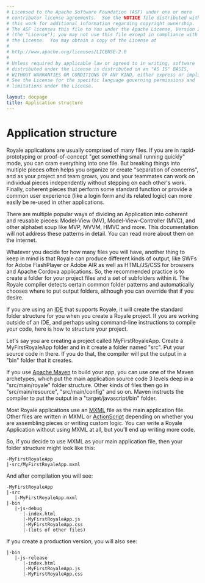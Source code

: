 ```yaml
---
# Licensed to the Apache Software Foundation (ASF) under one or more
# contributor license agreements.  See the NOTICE file distributed with
# this work for additional information regarding copyright ownership.
# The ASF licenses this file to You under the Apache License, Version 2.0
# (the "License"); you may not use this file except in compliance with
# the License.  You may obtain a copy of the License at
# 
# http://www.apache.org/licenses/LICENSE-2.0
# 
# Unless required by applicable law or agreed to in writing, software
# distributed under the License is distributed on an "AS IS" BASIS,
# WITHOUT WARRANTIES OR CONDITIONS OF ANY KIND, either express or implied.
# See the License for the specific language governing permissions and
# limitations under the License.

layout: docpage
title: Application structure
---
```


# Application structure

Royale applications are usually comprised of many files. If you are in rapid-prototyping or proof-of-concept "get something small running quickly" mode, you can cram everything into one file. But breaking things into multiple pieces often helps you organize or create "separation of concerns", and as your project and team grows, you and your teammates can work on individual pieces independently without stepping on each other's work. Finally, coherent pieces that perform some standard function or provide a common user experience (like a login form and its related logic) can more easily be re-used in other applications.

There are multiple popular ways of dividing an Application into coherent and reusable pieces: Model-View (MV), Model-View-Controller (MVC), and other alphabet soup like MVP, MVVM, HMVC and more. This documentation will not address these patterns in detail. You can read more about them on the internet.

Whatever you decide for how many files you will have, another thing to keep in mind is that Royale can produce different kinds of output, like SWFs for Adobe FlashPlayer or Adobe AIR as well as HTML/JS/CSS for browsers and Apache Cordova applications.  So, the recommended practice is to create a folder for your project files and a set of subfolders within it. The Royale compiler detects certain common folder patterns and automatically chooses where to put output folders, although you can override that if you desire.

If you are using an [IDE](Get_Started/Development-tools.html) that supports Royale, it will create the standard folder structure for you when you create a Royale project. If you are working outside of an IDE, and perhaps using command-line instructions to compile your code, here is how to structure your project.

Let's say you are creating a project called MyFirstRoyaleApp. Create a MyFirstRoyaleApp folder and in it create a folder named "src". Put your source code in there. If you do that, the compiler will put the output in a "bin" folder that it creates.

If you use <a href="https://maven.apache.org/" target="_blank">Apache Maven</a> to build your app, you can use one of the Maven archetypes, which put the main application source code 3 levels deep in a "src/main/royale" folder structure. Other kinds of files then go in "src/main/resource", "src/main/config" and so on. Maven instructs the compiler to put the output in a "target/javascript/bin" folder.

Most Royale applications use an [MXML](welcome/features/MXML.html) file as the main application file. Other files are written in MXML or [ActionScript](welcome/features/AS3.html) depending on whether you are assembling pieces or writing custom logic. You can write a Royale Application without using MXML at all, but you'll end up writing more code.

So, if you decide to use MXML as your main application file, then your folder structure might look like this:

```
-MyFirstRoyaleApp
|-src/MyFirstRoyaleApp.mxml
```

And after compilation you will see:

```
-MyFirstRoyaleApp
|-src
   |-MyFirstRoyaleApp.mxml
|-bin
   |-js-debug
      |-index.html
      |-MyFirstRoyaleApp.js
      |-MyFirstRoyaleApp.css
      |-(lots of other files)
```

If you create a production version, you will also see:

```
|-bin
   |-js-release
      |-index.html
      |-MyFirstRoyaleApp.js
      |-MyFirstRoyaleApp.css
```

